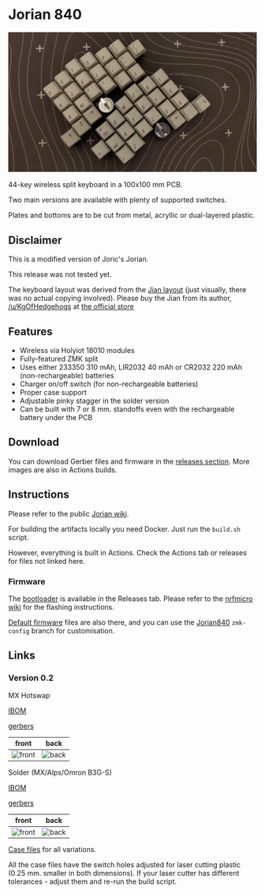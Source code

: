 # Jorian 840

[![Jorian840 0.2](pictures/jorian840.jpg)](https://youtu.be/hZC1p5ErBT8 "Jorian840 0.2")

44-key wireless split keyboard in a 100x100 mm PCB.

Two main versions are available with plenty of supported switches.

Plates and bottoms are to be cut from metal, acryllic or dual-layered plastic.

## Disclaimer

This is a modified version of Joric's Jorian.

This release was not tested yet.

The keyboard layout was derived from the [Jian layout](http://www.keyboard-layout-editor.com/#/gists/4b6c2af67148f58ddd6c6b2976c4370f) (just visually, there was no actual copying involved).
Please buy the Jian from its author, [/u/KgOfHedgehogs](http://reddit.com/u/KgOfHedgehogs) at [the official store](https://killswit.ch)

## Features

* Wireless via Holyiot 18010 modules
* Fully-featured ZMK split
* Uses either 233350 310 mAh, LIR2032 40 mAh or CR2032 220 mAh (non-rechargeable) batteries
* Charger on/off switch (for non-rechargeable batteries)
* Proper case support
* Adjustable pinky stagger in the solder version
* Can be built with 7 or 8 mm. standoffs even with the rechargeable battery under the PCB

## Download

You can download Gerber files and firmware in the [releases section](https://github.com/krikun98/jorian840/releases).
More images are also in Actions builds.

## Instructions

Please refer to the public [Jorian wiki](https://github.com/krikun98/jorian840/wiki).

For building the artifacts locally you need Docker. 
Just run the `build.sh` script.

However, everything is built in Actions. 
Check the Actions tab or releases for files not linked here.

### Firmware

The [bootloader](../../releases/latest/download/bootloader.hex) is available in the Releases tab.
Please refer to the [nrfmicro wiki](https://github.com/joric/nrfmicro/wiki/bootloader) for the flashing instructions.

[Default firmware](../../releases/latest/download/firmware.zip) files are also there, and you can use the [Jorian840](https://github.com/krikun98/zmk-config/tree/jorian840) `zmk-config` branch for customisation.

## Links

### Version 0.2

MX Hotswap 

[IBOM](https://htmlpreview.github.io/?https://github.com/krikun98/jorian840/blob/holyiot/pcb/hotswap/bom/ibom.html)

[gerbers](../../releases/latest/download/pcb_hotswap_gerbers.zip)

front|back
--|--
![front](../../releases/latest/download/pcb_hotswap.png)|![back](../../releases/latest/download/pcb_hotswap_back.png)


Solder (MX/Alps/Omron B3G-S)

[IBOM](https://htmlpreview.github.io/?https://github.com/krikun98/jorian840/blob/holyiot/pcb/solder/bom/ibom.html)

[gerbers](../../releases/latest/download/pcb_solder_gerbers.zip)

front|back
--|--
![front](../../releases/latest/download/pcb_solder.png)|![back](../../releases/latest/download/pcb_solder_back.png)

[Case files](../../releases/latest/download/case_files.zip) for all variations.

All the case files have the switch holes adjusted for laser cutting plastic (0.25 mm. smaller in both dimensions).
If your laser cutter has different tolerances - adjust them and re-run the build script.
